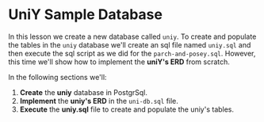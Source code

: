 # UniY Sample Database

In this lesson we create a new database called `uniy`. To create and populate the tables in the `uniy` database we'll create an sql file named `uniy.sql` and then execute the sql script as we did for the `parch-and-posey.sql`. However, this time we'll  show how to implement the **uniY's ERD** from scratch.

In the following sections we'll:

1. **Create** the **uniy** database in PostgrSql.
2. **Implement** the **uniy's ERD** in the `uni-db.sql` file.
3. **Execute** the **uniy.sql** file to create and populate the uniy's tables.
